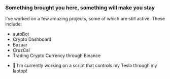 ### Something brought you here, something will make you stay 

I've worked on a few amazing projects, some of which are still active. These include:
* autoBot
* Crypto Dashboard 
* Bazaar 
* CruzCal 
* Trading Crypto Currency through Binance 

- 🔭 I’m currently working on a script that controls my Tesla through my laptop! 

<!--
**tanmaymittal/tanmaymittal** is a ✨ _special_ ✨ repository because its `README.md` (this file) appears on your GitHub profile.

Here are some ideas to get you started:

- 🔭 I’m currently working on ...
- 🌱 I’m currently learning ...
- 👯 I’m looking to collaborate on ...
- 🤔 I’m looking for help with ...
- 💬 Ask me about ...
- 📫 How to reach me: ...
- 😄 Pronouns: ...
- ⚡ Fun fact: ...
-->
